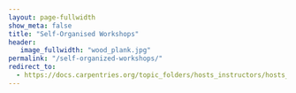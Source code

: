 ```yaml
---
layout: page-fullwidth
show_meta: false
title: "Self-Organised Workshops"
header:
   image_fullwidth: "wood_plank.jpg"
permalink: "/self-organized-workshops/"
redirect_to:
  - https://docs.carpentries.org/topic_folders/hosts_instructors/hosts_instructors_checklist.html#host-checklist
---
```


